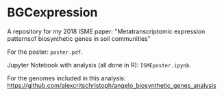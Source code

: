 # BGCexpression
A repository for my 2018 ISME paper: "Metatranscriptomic expression patternsof biosynthetic genes in soil communities"

For the poster: `poster.pdf`.

Jupyter Notebook with analysis (all done in R): `ISMEposter.ipynb`.

For the genomes included in this analysis:
https://github.com/alexcritschristoph/angelo_biosynthetic_genes_analysis
